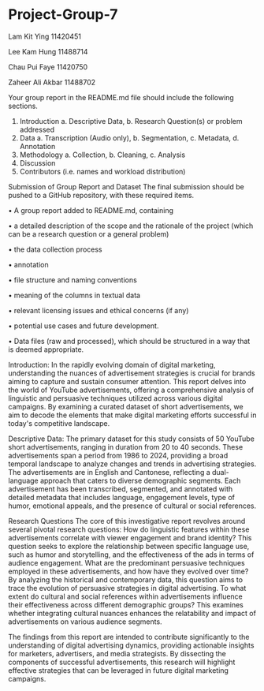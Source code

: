 # Project-Group-7
Lam Kit Ying 11420451 

Lee Kam Hung 11488714

Chau Pui Faye 11420750

Zaheer Ali Akbar 11488702

Your group report in the README.md file should include the following sections. 
1.	Introduction	a. Descriptive Data, b. Research Question(s) or problem addressed
2.	Data	a. Transcription (Audio only), b. Segmentation, c. Metadata, d. Annotation
3.	Methodology	a. Collection, b. Cleaning, c. Analysis
4.	Discussion
5.	Contributors	(i.e. names and workload distribution)

Submission of Group Report and Dataset
The final submission should be pushed to a GitHub repository, with these required items.

•	A group report added to README.md, containing

•	a detailed description of the scope and the rationale of the project (which can be a research question or a general problem)

•	the data collection process

•	annotation

•	file structure and naming conventions

•	meaning of the columns in textual data

•	relevant licensing issues and ethical concerns (if any)

•	potential use cases and future development.

•	Data files (raw and processed), which should be structured in a way that is deemed appropriate.

Introduction: In the rapidly evolving domain of digital marketing, understanding the nuances of advertisement strategies is crucial for brands aiming to capture and sustain consumer attention. This report delves into the world of YouTube advertisements, offering a comprehensive analysis of linguistic and persuasive techniques utilized across various digital campaigns. By examining a curated dataset of short advertisements, we aim to decode the elements that make digital marketing efforts successful in today's competitive landscape.

Descriptive Data: The primary dataset for this study consists of 50 YouTube short advertisements, ranging in duration from 20 to 40 seconds. These advertisements span a period from 1986 to 2024, providing a broad temporal landscape to analyze changes and trends in advertising strategies. The advertisements are in English and Cantonese, reflecting a dual-language approach that caters to diverse demographic segments. Each advertisement has been transcribed, segmented, and annotated with detailed metadata that includes language, engagement levels, type of humor, emotional appeals, and the presence of cultural or social references.

Research Questions
The core of this investigative report revolves around several pivotal research questions:
How do linguistic features within these advertisements correlate with viewer engagement and brand identity?
This question seeks to explore the relationship between specific language use, such as humor and storytelling, and the effectiveness of the ads in terms of audience engagement.
What are the predominant persuasive techniques employed in these advertisements, and how have they evolved over time?
By analyzing the historical and contemporary data, this question aims to trace the evolution of persuasive strategies in digital advertising.
To what extent do cultural and social references within advertisements influence their effectiveness across different demographic groups?
This examines whether integrating cultural nuances enhances the relatability and impact of advertisements on various audience segments.

The findings from this report are intended to contribute significantly to the understanding of digital advertising dynamics, providing actionable insights for marketers, advertisers, and media strategists. By dissecting the components of successful advertisements, this research will highlight effective strategies that can be leveraged in future digital marketing campaigns.
